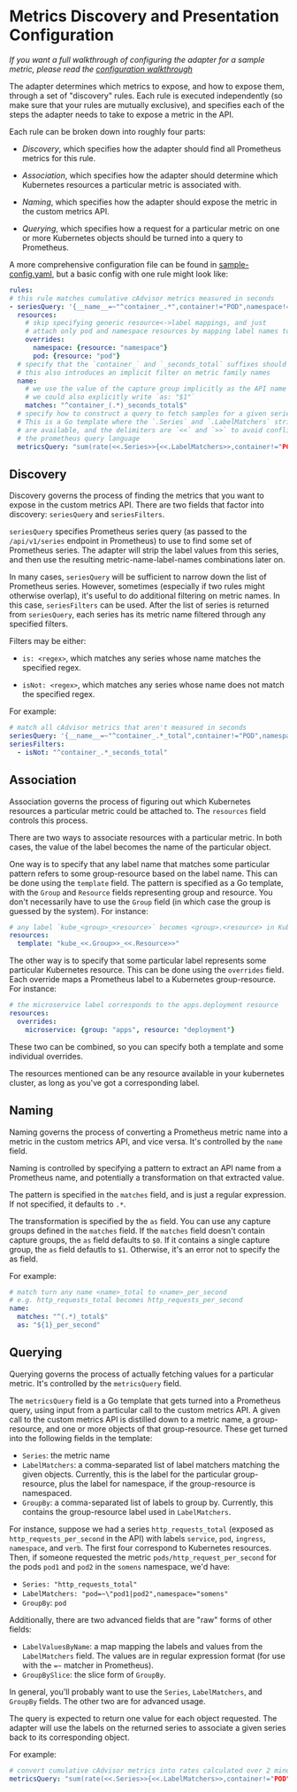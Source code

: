 Metrics Discovery and Presentation Configuration
================================================

*If you want a full walkthrough of configuring the adapter for a sample
metric, please read the [configuration
walkthrough](/docs/config-walkthrough.md)*

The adapter determines which metrics to expose, and how to expose them,
through a set of "discovery" rules.  Each rule is executed independently
(so make sure that your rules are mutually exclusive), and specifies each
of the steps the adapter needs to take to expose a metric in the API.

Each rule can be broken down into roughly four parts:

- *Discovery*, which specifies how the adapter should find all Prometheus
  metrics for this rule.

- *Association*, which specifies how the adapter should determine which
  Kubernetes resources a particular metric is associated with.

- *Naming*, which specifies how the adapter should expose the metric in
  the custom metrics API.

- *Querying*, which specifies how a request for a particular metric on one
  or more Kubernetes objects should be turned into a query to Prometheus.

A more comprehensive configuration file can be found in
[sample-config.yaml](sample-config.yaml), but a basic config with one rule
might look like:

```yaml
rules:
# this rule matches cumulative cAdvisor metrics measured in seconds
- seriesQuery: '{__name__=~"^container_.*",container!="POD",namespace!="",pod!=""}'
  resources:
    # skip specifying generic resource<->label mappings, and just
    # attach only pod and namespace resources by mapping label names to group-resources
    overrides:
      namespace: {resource: "namespace"}
      pod: {resource: "pod"}
  # specify that the `container_` and `_seconds_total` suffixes should be removed.
  # this also introduces an implicit filter on metric family names
  name:
    # we use the value of the capture group implicitly as the API name
    # we could also explicitly write `as: "$1"`
    matches: "^container_(.*)_seconds_total$"
  # specify how to construct a query to fetch samples for a given series
  # This is a Go template where the `.Series` and `.LabelMatchers` string values
  # are available, and the delimiters are `<<` and `>>` to avoid conflicts with
  # the prometheus query language
  metricsQuery: "sum(rate(<<.Series>>{<<.LabelMatchers>>,container!="POD"}[2m])) by (<<.GroupBy>>)"
```

Discovery
---------

Discovery governs the process of finding the metrics that you want to
expose in the custom metrics API.  There are two fields that factor into
discovery: `seriesQuery` and `seriesFilters`.

`seriesQuery` specifies Prometheus series query (as passed to the
`/api/v1/series` endpoint in Prometheus) to use to find some set of
Prometheus series.  The adapter will strip the label values from this
series, and then use the resulting metric-name-label-names combinations
later on.

In many cases, `seriesQuery` will be sufficient to narrow down the list of
Prometheus series.  However, sometimes (especially if two rules might
otherwise overlap), it's useful to do additional filtering on metric
names.  In this case, `seriesFilters` can be used.  After the list of
series is returned from `seriesQuery`, each series has its metric name
filtered through any specified filters.

Filters may be either:

- `is: <regex>`, which matches any series whose name matches the specified
  regex.

- `isNot: <regex>`, which matches any series whose name does not match the
  specified regex.

For example:

```yaml
# match all cAdvisor metrics that aren't measured in seconds
seriesQuery: '{__name__=~"^container_.*_total",container!="POD",namespace!="",pod!=""}'
seriesFilters:
  - isNot: "^container_.*_seconds_total"
```

Association
-----------

Association governs the process of figuring out which Kubernetes resources
a particular metric could be attached to.  The `resources` field controls
this process.

There are two ways to associate resources with a particular metric.  In
both cases, the value of the label becomes the name of the particular
object.

One way is to specify that any label name that matches some particular
pattern refers to some group-resource based on the label name.  This can
be done using the `template` field.   The pattern is specified as a Go
template, with the `Group` and `Resource` fields representing group and
resource. You don't necessarily have to use the `Group` field (in which
case the group is guessed by the system). For instance:

```yaml
# any label `kube_<group>_<resource>` becomes <group>.<resource> in Kubernetes
resources:
  template: "kube_<<.Group>>_<<.Resource>>"
```

The other way is to specify that some particular label represents some
particular Kubernetes resource.  This can be done using the `overrides`
field.  Each override maps a Prometheus label to a Kubernetes
group-resource. For instance:

```yaml
# the microservice label corresponds to the apps.deployment resource
resources:
  overrides:
    microservice: {group: "apps", resource: "deployment"}
```

These two can be combined, so you can specify both a template and some
individual overrides.

The resources mentioned can be any resource available in your kubernetes
cluster, as long as you've got a corresponding label.

Naming
------

Naming governs the process of converting a Prometheus metric name into
a metric in the custom metrics API, and vice versa.  It's controlled by
the `name` field.

Naming is controlled by specifying a pattern to extract an API name from
a Prometheus name, and potentially a transformation on that extracted
value.

The pattern is specified in the `matches` field, and is just a regular
expression.  If not specified, it defaults to `.*`.

The transformation is specified by the `as` field.  You can use any
capture groups defined in the `matches` field.  If the `matches` field
doesn't contain capture groups, the `as` field defaults to `$0`.  If it
contains a single capture group, the `as` field defautls to `$1`.
Otherwise, it's an error not to specify the as field.

For example:

```yaml
# match turn any name <name>_total to <name>_per_second
# e.g. http_requests_total becomes http_requests_per_second
name:
  matches: "^(.*)_total$"
  as: "${1}_per_second"
```

Querying
--------

Querying governs the process of actually fetching values for a particular
metric.  It's controlled by the `metricsQuery` field.

The `metricsQuery` field is a Go template that gets turned into
a Prometheus query, using input from a particular call to the custom
metrics API. A given call to the custom metrics API is distilled down to
a metric name, a group-resource, and one or more objects of that
group-resource.  These get turned into the following fields in the
template:

- `Series`: the metric name
- `LabelMatchers`: a comma-separated list of label matchers matching the
  given objects.  Currently, this is the label for the particular
  group-resource, plus the label for namespace, if the group-resource is
  namespaced.
- `GroupBy`: a comma-separated list of labels to group by.  Currently,
  this contains the group-resource label used in `LabelMatchers`.

For instance, suppose we had a series `http_requests_total` (exposed as
`http_requests_per_second` in the API) with labels `service`, `pod`,
`ingress`, `namespace`, and `verb`. The first four correspond to
Kubernetes resources.  Then, if someone requested the metric
`pods/http_request_per_second` for the pods `pod1` and `pod2` in the
`somens` namespace, we'd have:

- `Series: "http_requests_total"`
- `LabelMatchers: "pod=~\"pod1|pod2",namespace="somens"`
- `GroupBy`: `pod`

Additionally, there are two advanced fields that are "raw" forms of other
fields:

- `LabelValuesByName`: a map mapping the labels and values from the
  `LabelMatchers` field. The values are in regular expression format
  (for use with the `=~` matcher in Prometheus).
- `GroupBySlice`: the slice form of `GroupBy`.

In general, you'll probably want to use the `Series`, `LabelMatchers`, and
`GroupBy` fields.  The other two are for advanced usage.

The query is expected to return one value for each object requested.  The
adapter will use the labels on the returned series to associate a given
series back to its corresponding object.

For example:

```yaml
# convert cumulative cAdvisor metrics into rates calculated over 2 minutes
metricsQuery: "sum(rate(<<.Series>>{<<.LabelMatchers>>,container!="POD"}[2m])) by (<<.GroupBy>>)"
```
